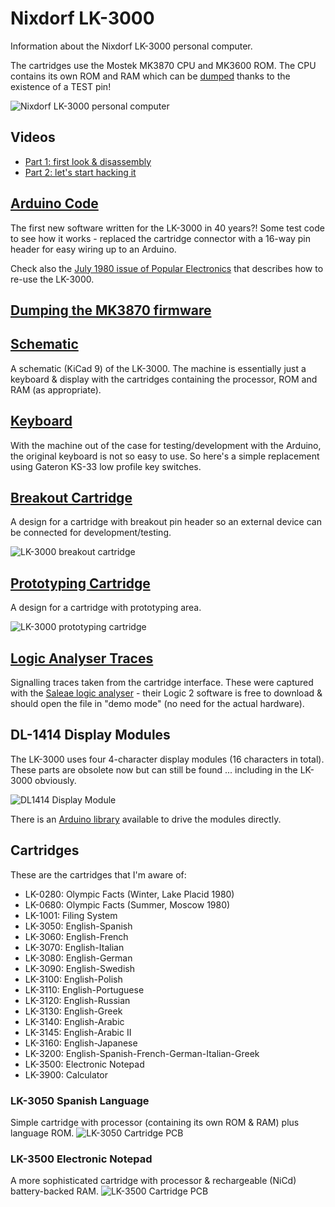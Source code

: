 # Nixdorf LK-3000
Information about the Nixdorf LK-3000 personal computer.<br>

The cartridges use the Mostek MK3870 CPU and MK3600 ROM.  The CPU contains its own ROM and RAM which can be [dumped](https://github.com/blackjetrock/dumper_m3780) thanks to the existence of a TEST pin!<br>

![Nixdorf LK-3000 personal computer](/Images/Nixdorf_LK-3000.png)

## Videos
- [Part 1: first look & disassembly](https://youtu.be/9jknng2B5vs)
- [Part 2: let's start hacking it](https://youtu.be/iGiR7imZPvE)

## [Arduino Code](/Arduino/Test/Test.ino)
The first new software written for the LK-3000 in 40 years?!  Some test code to see how it works - replaced the cartridge connector with a 16-way pin header for easy wiring up to an Arduino.<br>

Check also the [July 1980 issue of Popular Electronics](/Documentation/Poptronics_July_1980.pdf) that describes how to re-use the LK-3000.

## [Dumping the MK3870 firmware](https://hackaday.com/tag/mk3870/)

## [Schematic](/LK3000_Schematics)
A schematic (KiCad 9) of the LK-3000.  The machine is essentially just a keyboard & display with the cartridges containing the processor, ROM and RAM (as appropriate).

## [Keyboard](/LK3000_Keyboard)
With the machine out of the case for testing/development with the Arduino, the original keyboard is not so easy to use.  So here's a simple replacement using Gateron KS-33 low profile key switches.

## [Breakout Cartridge](/LK3000_Breakout_Cartridge)
A design for a cartridge with breakout pin header so an external device can be connected for development/testing.

![LK-3000 breakout cartridge](/Images/Nixdorf_LK-3000_Breakout_Cartridge.png)

## [Prototyping Cartridge](/LK3000_Prototyping_Cartridge)
A design for a cartridge with prototyping area.

![LK-3000 prototyping cartridge](/Images/Nixdorf_LK-3000_Prototyping_Cartridge.png)

## [Logic Analyser Traces](/Saleae)
Signalling traces taken from the cartridge interface.  These were captured with the [Saleae logic analyser](https://www.saleae.com/) - their Logic 2 software is free to download & should open the file in "demo mode" (no need for the actual hardware).

## DL-1414 Display Modules
The LK-3000 uses four 4-character display modules (16 characters in total).  These parts are obsolete now but can still be found ... including in the LK-3000 obviously.<br>

![DL1414 Display Module](/Images/Nixdorf_LK3000_DL1414.jpg)

There is an [Arduino library](https://github.com/marecl/HPDL1414) available to drive the modules directly.

## Cartridges
These are the cartridges that I'm aware of:
- LK-0280: Olympic Facts (Winter, Lake Placid 1980)
- LK-0680: Olympic Facts (Summer, Moscow 1980)
- LK-1001: Filing System
- LK-3050: English-Spanish
- LK-3060: English-French
- LK-3070: English-Italian
- LK-3080: English-German
- LK-3090: English-Swedish
- LK-3100: English-Polish
- LK-3110: English-Portuguese
- LK-3120: English-Russian
- LK-3130: English-Greek
- LK-3140: English-Arabic
- LK-3145: English-Arabic II
- LK-3160: English-Japanese
- LK-3200: English-Spanish-French-German-Italian-Greek
- LK-3500: Electronic Notepad
- LK-3900: Calculator

### LK-3050 Spanish Language 
Simple cartridge with processor (containing its own ROM & RAM) plus language ROM.
![LK-3050 Cartridge PCB](/Images/Nixdorf_LK3000_LK3050_PCB.png)

### LK-3500 Electronic Notepad
A more sophisticated cartridge with processor & rechargeable (NiCd) battery-backed RAM.
![LK-3500 Cartridge PCB](/Images/Nixdorf_LK3000_LK3500_PCB.png)
